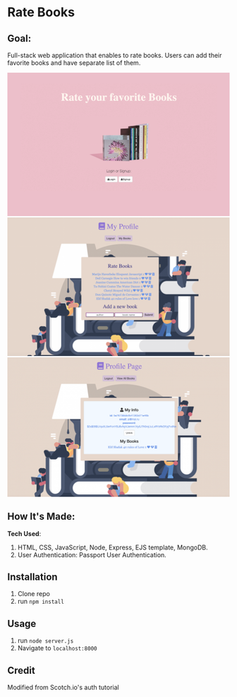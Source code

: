 # Rate Books

## Goal:

Full-stack web application that enables to rate books. Users can add their favorite books and have separate list of them.

![Books](public/img/read.png)
![Books](public/img/readOne.png)
![Books](public/img/readTwo.png)

## How It's Made:

**Tech Used**:

1. HTML, CSS, JavaScript, Node, Express, EJS template, MongoDB.
2. User Authentication: Passport User Authentication.

## Installation

1. Clone repo
2. run `npm install`

## Usage

1. run `node server.js`
2. Navigate to `localhost:8000`

## Credit

Modified from Scotch.io's auth tutorial
